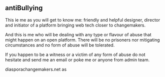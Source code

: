 ## antiBullying

This ie me as you will get to know me: friendly and helpful designer, director and initiator of a platform bringing web tech closer to changemakers.

And this is me who will be dealing with any type or flavour of abuse that might happen on an open platform. There will be no prisoners nor mitigating circumstances and no form of abuse will be tolerated.

If you happen to be a witness or a victim of any form of abuse do not hesitate and send me an email or poke me or anyone from admin team.




  diasporachangemakers.net as
